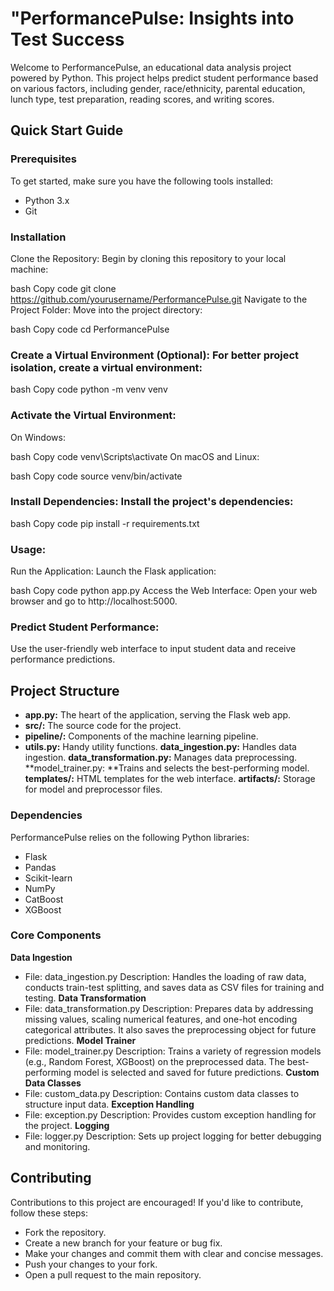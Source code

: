 # "PerformancePulse: Insights into Test Success

Welcome to PerformancePulse, an educational data analysis project powered by Python. This project helps predict student performance based on various factors, including gender, race/ethnicity, parental education, lunch type, test preparation, reading scores, and writing scores.

## Quick Start Guide

### Prerequisites
To get started, make sure you have the following tools installed:
* Python 3.x
* Git

### Installation
Clone the Repository: Begin by cloning this repository to your local machine:

bash
Copy code
git clone https://github.com/yourusername/PerformancePulse.git
Navigate to the Project Folder: Move into the project directory:

bash
Copy code
cd PerformancePulse

### Create a Virtual Environment (Optional): For better project isolation, create a virtual environment:

bash
Copy code
python -m venv venv

### Activate the Virtual Environment:

On Windows:

bash
Copy code
venv\Scripts\activate
On macOS and Linux:

bash
Copy code
source venv/bin/activate

### Install Dependencies: Install the project's dependencies:

bash
Copy code
pip install -r requirements.txt

### Usage:
Run the Application: Launch the Flask application:

bash
Copy code
python app.py
Access the Web Interface: Open your web browser and go to http://localhost:5000.

### Predict Student Performance: 
Use the user-friendly web interface to input student data and receive performance predictions.

## Project Structure
* **app.py:** The heart of the application, serving the Flask web app.
* **src/:** The source code for the project.
* **pipeline/:** Components of the machine learning pipeline.
* **utils.py:** Handy utility functions.
**data_ingestion.py:** Handles data ingestion.
**data_transformation.py:** Manages data preprocessing.
**model_trainer.py: **Trains and selects the best-performing model.
**templates/:** HTML templates for the web interface.
**artifacts/:** Storage for model and preprocessor files.

### Dependencies
PerformancePulse relies on the following Python libraries:

* Flask
* Pandas
* Scikit-learn
* NumPy
* CatBoost
* XGBoost

### Core Components
**Data Ingestion**
* File: data_ingestion.py
Description: Handles the loading of raw data, conducts train-test splitting, and saves data as CSV files for training and testing.
**Data Transformation**
* File: data_transformation.py
Description: Prepares data by addressing missing values, scaling numerical features, and one-hot encoding categorical attributes. It also saves the preprocessing object for future predictions.
**Model Trainer**
* File: model_trainer.py
Description: Trains a variety of regression models (e.g., Random Forest, XGBoost) on the preprocessed data. The best-performing model is selected and saved for future predictions.
**Custom Data Classes**
* File: custom_data.py
Description: Contains custom data classes to structure input data.
**Exception Handling**
* File: exception.py
Description: Provides custom exception handling for the project.
**Logging**
* File: logger.py
Description: Sets up project logging for better debugging and monitoring.

## Contributing
Contributions to this project are encouraged! If you'd like to contribute, follow these steps:

* Fork the repository.
* Create a new branch for your feature or bug fix.
* Make your changes and commit them with clear and concise messages.
* Push your changes to your fork.
* Open a pull request to the main repository.

